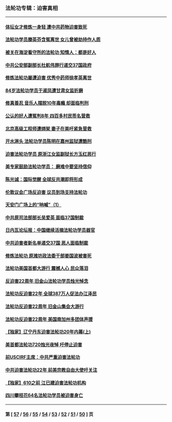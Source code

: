### 法轮功专辑：迫害真相
---
#### [体坛女才修炼一身轻 遭中共药物迫害致死](../../pages/nf4379/n13116757.md?07270430) 
#### [法轮功学员滕英芬含冤离世 女儿曾被劫持作人质](../../pages/nf4379/n13114247.md?07270430) 
#### [被关在海淀看守所的法轮功 知情人：都是好人](../../pages/nf4379/n13114603.md?07270430) 
#### [中共公安部副部长杜航伟罪行递交37国政府](../../pages/nf4379/n13114594.md?07270430) 
#### [修炼法轮功屡遭迫害 优秀中药师徐孝英离世](../../pages/nf4379/n13113852.md?07270430) 
#### [84岁法轮功学员于淑凤遭甘肃女监折磨](../../pages/nf4379/n13112426.md?07270430) 
#### [修真善忍 音乐人摆脱10年毒瘾 却面临判刑](../../pages/nf4379/n13110899.md?07270430) 
#### [公认的好人遭冤判8年 四百多村民签名营救](../../pages/nf4379/n13110666.md?07270430) 
#### [北京高级工程师遭绑架 妻子在美吁紧急营救](../../pages/nf4379/n13110809.md?07270430) 
#### [开水淋头 法轮功学员陈明在嘉州监狱遭酷刑](../../pages/nf4379/n13110233.md?07270430) 
#### [迫害法轮功学员 原浙江女监副狱长方玉红恶行](../../pages/nf4379/n13104344.md?07270430) 
#### [美专家鼓励法轮功学员： 磨难中要坚持信仰](../../pages/nf4379/n13108359.md?07270430) 
#### [陈光诚：国际觉醒 全球反共潮即将形成](../../pages/nf4379/n13108247.md?07270430) 
#### [伦敦议会广场反迫害 议员到场支持法轮功](../../pages/nf4379/n13107603.md?07270430) 
#### [天安门广场上的“呐喊”（1）](../../pages/nf4379/n13105277.md?07270430) 
#### [中共原司法部部长吴爱英 面临37国制裁](../../pages/nf4379/n13105023.md?07270430) 
#### [日内瓦论坛报：中国继续活摘法轮功学员器官](../../pages/nf4379/n13105195.md?07270430) 
#### [中共迫害者新名单递交37国 恶人面临制裁](../../pages/nf4379/n13102367.md?07270430) 
#### [修炼法轮功 原潍坊政法委干部姜国波被害死](../../pages/nf4379/n13101662.md?07270430) 
#### [法轮功美国首都大游行 震撼人心 民众落泪](../../pages/nf4379/n13097879.md?07270430) 
#### [反迫害22周年 旧金山法轮功学员烛光悼念](../../pages/nf4379/n13098161.md?07270430) 
#### [法轮功反迫害22年 全球387万人促法办江泽民](../../pages/nf4379/n13093175.md?07270430) 
#### [法轮功反迫害22周年 旧金山集会大游行](../../pages/nf4379/n13096773.md?07270430) 
#### [法轮功反迫害22周年 美国南加州多团体声援](../../pages/nf4379/n13096953.md?07270430) 
#### [【独家】辽宁丹东迫害法轮功20年内幕(上)](../../pages/nf4379/n13089103.md?07270430) 
#### [美首都法轮功720烛光夜悼 吁停止迫害](../../pages/nf4379/n13095574.md?07270430) 
#### [前USCIRF主席：中共严重迫害法轮功](../../pages/nf4379/n13093171.md?07270430) 
#### [中共迫害法轮功22年 前美宗教自由大使吁关注](../../pages/nf4379/n13092202.md?07270430) 
#### [【独家】610之前 江已建迫害法轮功机构](../../pages/nf4379/n13072624.md?07270430) 
#### [四川攀枝花64名法轮功学员被迫害身亡](../../pages/nf4379/n13088746.md?07270430) 

---
#### 第 [ [57](./57.md?07270430) / [56](./56.md?07270430) / [55](./55.md?07270430) / [54](./54.md?07270430) / [53](./53.md?07270430) / [52](./52.md?07270430) / [51](./51.md?07270430) / [50](./50.md?07270430) ] 页
